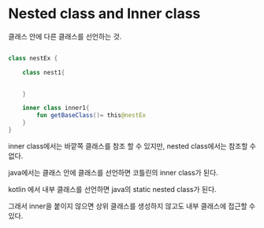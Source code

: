 # Nested class and Inner class
클래스 안에 다른 클래스를 선언하는 것.

```kotlin

class nestEx {

    class nest1{
     

    }

    inner class inner1{
        fun getBaseClass()= this@nestEx
    }
}

```
inner class에서는 바깥쪽 클래스를 참조 할 수 있지만, nested class에서는 참조할 수 없다.


java에서는 클래스 안에 클래스를 선언하면 코틀린의 inner class가 된다.


kotlin 에서 내부 클래스를 선언하면 java의 static nested class가 된다.


그래서 inner을 붙이지 않으면 상위 클래스를 생성하지 않고도 내부 클래스에 접근할 수 있다.